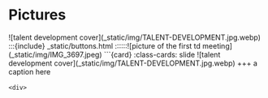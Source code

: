 # Pictures
<div id="slideshow">
![talent development cover](_static/img/TALENT-DEVELOPMENT.jpg.webp)
:::{include} _static/buttons.html
::::::![picture of the first td meeting](_static/img/IMG_3697.jpeg) 
```{card}
:class-cards: slide
![talent development cover](_static/img/TALENT-DEVELOPMENT.jpg.webp)
+++
a caption here


```
<div>